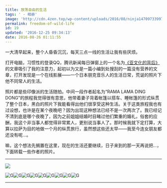 ```yaml
---
title: 放荡自由的生活
tags: ' - 相册'
image: 'http://cdn.4zen.top/wp-content/uploads/2016/08/ninja147097339979680.jpg'
permalink: freedom-of-wild-life
id: 19
updated: '2016-12-25 09:34:13'
date: 2016-08-26 01:11:55
---
```



一大清早起来，整个人昏昏沉沉，每天三点一线的生活让我有些厌烦。

打开电脑，习惯性的登录QQ，腾讯新闻每日弹窗上的一个名为[《亚文化的背后》](http://news.qq.com/original/zaixianyingzhan/yusukeyamatani.html)的文章吸引了我的注意力，起初以为又是一篇小编到处搜刮的一篇没有营养的文章，打开发现是一个在线影展——一个日本朋克音乐人的生活日常，荒诞的照片下他不同常人的生活。

照片都是些印像派的生活随拍。中间一段作者起名为“RAMA LAMA DING DONG”的旅程我觉得很有意思，他带着妻子背着帐篷以搭车、睡帐篷的形式纵贯了整个日本，黑白的照片下我能看得出他们很享受这种生活。关于这类旅程我也有过设想，也许是在某个夜晚吧？因为出现这种想法已经不是一次两次了。我已经记不清到底是哪个夜晚了，因为之前姐姐结婚时目睹过他们繁重的婚礼，俗套的应酬，我这个非当事人都觉得非常累人，更别说当事人了。那时候我就下定打算，大算以拉萨为目的地做一个月的纵贯旅行，虽然想这些还太早——我至今连女朋友都还没有呢…。

嘛，这个想法先搁置在这里，现在的生活还要继续，日子来到的那一天再说把…，下面转载一些作者的照片。

<hr class="gallery-start" />

![](http://cdn.4zen.top/wp-content/uploads/2016/08/QQ截图20160825090432.png)

![G](http://cdn.4zen.top/wp-content/uploads/2016/08/ninja147097348192235.jpg!200x200)![G](http://cdn.4zen.top/wp-content/uploads/2016/08/ninja147097330873920.jpg!200x200)![G](http://cdn.4zen.top/wp-content/uploads/2016/08/ninja147097339195541.jpg!200x200)![G](http://cdn.4zen.top/wp-content/uploads/2016/08/ninja147097339570256.jpg!200x200)![G](http://cdn.4zen.top/wp-content/uploads/2016/08/ninja147097339979680.jpg!200x200)![G](http://cdn.4zen.top/wp-content/uploads/2016/08/ninja147097340155748.jpg!200x200)![G](http://cdn.4zen.top/wp-content/uploads/2016/08/ninja147097348192235.jpg!200x200)![G](http://cdn.4zen.top/wp-content/uploads/2016/08/ninja147097348311154.jpg!200x200)![G](http://cdn.4zen.top/wp-content/uploads/2016/08/ninja147097348534447.jpg!200x200)

<hr class="gallery-end" />

 


